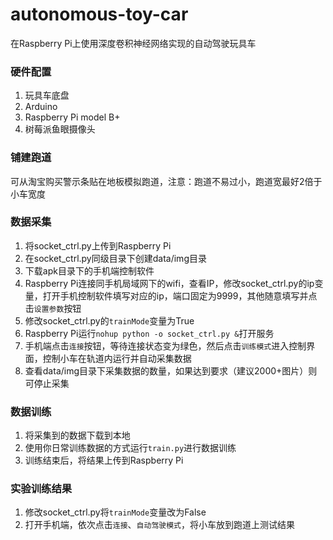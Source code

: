 # autonomous-toy-car
在Raspberry Pi上使用深度卷积神经网络实现的自动驾驶玩具车

### 硬件配置
  1. 玩具车底盘
  2. Arduino
  3. Raspberry Pi model B+
  4. 树莓派鱼眼摄像头

### 铺建跑道
  可从淘宝购买警示条贴在地板模拟跑道，注意：跑道不易过小，跑道宽最好2倍于小车宽度
  
### 数据采集
  1. 将socket_ctrl.py上传到Raspberry Pi
  2. 在socket_ctrl.py同级目录下创建data/img目录
  3. 下载apk目录下的手机端控制软件
  4. Raspberry Pi连接同手机局域网下的wifi，查看IP，修改socket_ctrl.py的ip变量，打开手机控制软件填写对应的ip，端口固定为9999，其他随意填写并点击`设置参数`按钮
  5. 修改socket_ctrl.py的`trainMode`变量为True
  6. Raspberry Pi运行`nohup python -o socket_ctrl.py &`打开服务
  7. 手机端点击`连接`按钮，等待连接状态变为绿色，然后点击`训练模式`进入控制界面，控制小车在轨道内运行并自动采集数据
  8. 查看data/img目录下采集数据的数量，如果达到要求（建议2000+图片）则可停止采集
  
 ### 数据训练
  1. 将采集到的数据下载到本地
  2. 使用你日常训练数据的方式运行`train.py`进行数据训练
  3. 训练结束后，将结果上传到Raspberry Pi
  
 ### 实验训练结果
  1. 修改socket_ctrl.py将`trainMode`变量改为False
  2. 打开手机端，依次点击`连接`、`自动驾驶模式`，将小车放到跑道上测试结果

